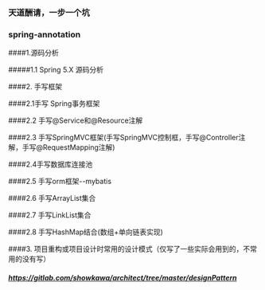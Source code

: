 ### 天道酬请，一步一个坑
### spring-annotation

####1.源码分析

#####1.1 Spring 5.X 源码分析


####2. 手写框架 

####2.1手写 Spring事务框架

####2.2 手写@Service和@Resource注解

####2.3 手写SpringMVC框架(手写SpringMVC控制框，手写@Controller注解，手写@RequestMapping注解)

####2.4手写数据库连接池

####2.5 手写orm框架--mybatis

####2.6 手写ArrayList集合

####2.7 手写LinkList集合

####2.8 手写HashMap结合(数组+单向链表实现)


####3. 项目重构或项目设计时常用的设计模式（仅写了一些实际会用到的，不常用的没有写）

##### https://gitlab.com/showkawa/architect/tree/master/designPattern
